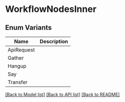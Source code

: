 # WorkflowNodesInner

## Enum Variants

| Name | Description |
|---- | -----|
| ApiRequest |  |
| Gather |  |
| Hangup |  |
| Say |  |
| Transfer |  |

[[Back to Model list]](../README.md#documentation-for-models) [[Back to API list]](../README.md#documentation-for-api-endpoints) [[Back to README]](../README.md)


